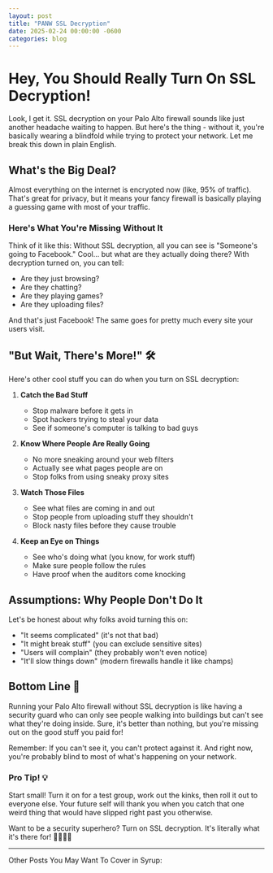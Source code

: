 ```yaml
---
layout: post
title: "PANW SSL Decryption"
date: 2025-02-24 00:00:00 -0600
categories: blog
---
```



# Hey, You Should Really Turn On SSL Decryption!

Look, I get it. SSL decryption on your Palo Alto firewall sounds like just another headache waiting to happen. But here's the thing - without it, you're basically wearing a blindfold while trying to protect your network. Let me break this down in plain English.

## What's the Big Deal?

Almost everything on the internet is encrypted now (like, 95% of traffic). That's great for privacy, but it means your fancy firewall is basically playing a guessing game with most of your traffic.

### Here's What You're Missing Without It

Think of it like this: Without SSL decryption, all you can see is "Someone's going to Facebook." Cool... but what are they actually doing there? With decryption turned on, you can tell:
- Are they just browsing?
- Are they chatting?
- Are they playing games?
- Are they uploading files?

And that's just Facebook! The same goes for pretty much every site your users visit.

## "But Wait, There's More!" 🛠️

Here's other cool stuff you can do when you turn on SSL decryption:

1. **Catch the Bad Stuff**
   - Stop malware before it gets in
   - Spot hackers trying to steal your data
   - See if someone's computer is talking to bad guys

2. **Know Where People Are Really Going**
   - No more sneaking around your web filters
   - Actually see what pages people are on
   - Stop folks from using sneaky proxy sites

3. **Watch Those Files**
   - See what files are coming in and out
   - Stop people from uploading stuff they shouldn't
   - Block nasty files before they cause trouble

4. **Keep an Eye on Things**
   - See who's doing what (you know, for work stuff)
   - Make sure people follow the rules
   - Have proof when the auditors come knocking

## Assumptions: Why People Don't Do It

Let's be honest about why folks avoid turning this on:
- "It seems complicated" (it's not that bad)
- "It might break stuff" (you can exclude sensitive sites)
- "Users will complain" (they probably won't even notice)
- "It'll slow things down" (modern firewalls handle it like champs)

## Bottom Line 🎯

Running your Palo Alto firewall without SSL decryption is like having a security guard who can only see people walking into buildings but can't see what they're doing inside. Sure, it's better than nothing, but you're missing out on the good stuff you paid for!

Remember: If you can't see it, you can't protect against it. And right now, you're probably blind to most of what's happening on your network.

### Pro Tip! 💡
Start small! Turn it on for a test group, work out the kinks, then roll it out to everyone else. Your future self will thank you when you catch that one weird thing that would have slipped right past you otherwise.

Want to be a security superhero? Turn on SSL decryption. It's literally what it's there for! 🦸‍♂️🦸‍♀️

---

Other Posts You May Want To Cover in Syrup:
